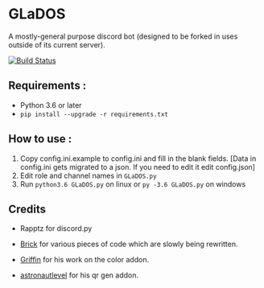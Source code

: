 # GLaDOS 
A mostly-general purpose discord bot (designed to be forked in uses outside of its current server).

[![Build Status](https://travis-ci.com/T3CHNOLOG1C/GLaDOS.svg?branch=master)](https://travis-ci.com/T3CHNOLOG1C/GLaDOS)

## Requirements :

- Python 3.6 or later
- `pip install --upgrade -r requirements.txt`

## How to use :

1. Copy config.ini.example to config.ini and fill in the blank fields. [Data in config.ini gets migrated to a json. If you need to edit it edit config.json]
2. Edit role and channel names in `GLaDOS.py`
3. Run `python3.6 GLaDOS.py` on linux or `py -3.6 GLaDOS.py` on windows

## Credits

- Rapptz for discord.py

- [Brick](https://github.com/T3CHNOLOG1C/Brick) for various pieces of code which are slowly being rewritten.

- [Griffin](https://github.com/GriffinG1) for his work on the color addon.

- [astronautlevel](https://github.com/astronautlevel2) for his qr gen addon.
